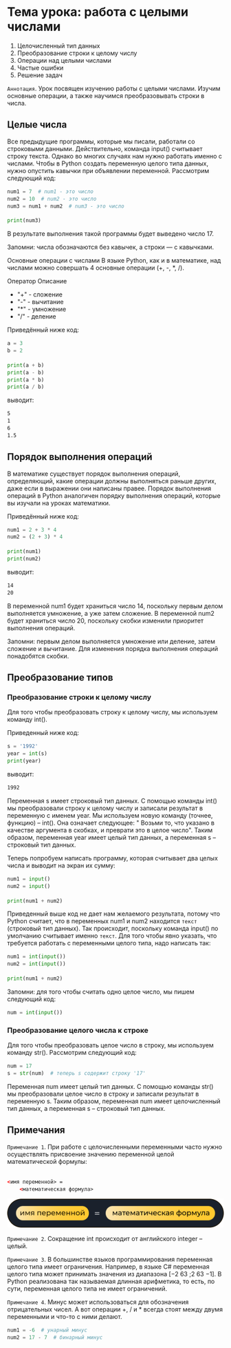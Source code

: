 # Тема урока: работа с целыми числами

1. Целочисленный тип данных
2. Преобразование строки к целому числу
3. Операции над целыми числами
4. Частые ошибки
5. Решение задач

`Аннотация`. Урок посвящен изучению работы с целыми числами. Изучим основные операции, а также научимся преобразовывать
строки в числа.

## Целые числа

Все предыдущие программы, которые мы писали, работали со строковыми данными. Действительно, команда input() считывает
строку текста. Однако во многих случаях нам нужно работать именно с числами. Чтобы в Python создать переменную целого
типа данных, нужно опустить кавычки при объявлении переменной. Рассмотрим следующий код:

```python
num1 = 7  # num1 - это число
num2 = 10  # num2 - это число
num3 = num1 + num2  # num3 - это число

print(num3)
```

В результате выполнения такой программы будет выведено число 17.

Запомни: числа обозначаются без кавычек, а строки — с кавычками.

Основные операции с числами
В языке Python, как и в математике, над числами можно совершать 4 основные операции (+, -, *, /).

Оператор Описание

- "+"    - сложение
- "-"    - вычитание
- "*"    - умножение
- "/"    - деление

Приведённый ниже код:

```python
a = 3
b = 2

print(a + b)
print(a - b)
print(a * b)
print(a / b)
```

выводит:

```html
5
1
6
1.5
```

## Порядок выполнения операций

В математике существует порядок выполнения операций, определяющий, какие операции должны выполняться раньше других, даже
если в выражении они написаны правее. Порядок выполнения операций в Python аналогичен порядку выполнения операций,
которые вы изучали на уроках математики.

Приведённый ниже код:

```python
num1 = 2 + 3 * 4
num2 = (2 + 3) * 4

print(num1)
print(num2)
```

выводит:

```html
14
20
```

В переменной num1 будет храниться число 14, поскольку первым делом выполняется умножение, а уже затем сложение. В
переменной num2 будет храниться число 20, поскольку скобки изменили приоритет выполнения операций.

Запомни: первым делом выполняется умножение или деление, затем сложение и вычитание. Для изменения порядка выполнения
операций понадобятся скобки.

## Преобразование типов

### Преобразование строки к целому числу

Для того чтобы преобразовать строку к целому числу, мы используем команду int().

Приведенный ниже код:

```python
s = '1992'
year = int(s)
print(year)
```

выводит:

```html
1992
```

Переменная s имеет строковый тип данных. С помощью команды int() мы преобразовали строку к целому числу и записали
результат в переменную с именем year. Мы используем новую команду (точнее, функцию) – int(). Она означает следующее: "
Возьми то, что указано в качестве аргумента в скобках, и преврати это в целое число". Таким образом, переменная year
имеет целый тип данных, а переменная s – строковый тип данных.

Теперь попробуем написать программу, которая считывает два целых числа и выводит на экран их сумму:

```python
num1 = input()
num2 = input()

print(num1 + num2)
```

Приведенный выше код не дает нам желаемого результата, потому что Python считает, что в переменных num1 и num2 находится
`текст` (строковый тип данных). Так происходит, поскольку команда input() по умолчанию считывает именно `текст`. Для
того чтобы явно указать, что требуется работать с переменными целого типа, надо написать так:

```python
num1 = int(input())
num2 = int(input())

print(num1 + num2)
```

Запомни: для того чтобы считать одно целое число, мы пишем следующий код:

```python
num = int(input())
```

### Преобразование целого числа к строке

Для того чтобы преобразовать целое число в строку, мы используем команду str(). Рассмотрим следующий код:

```python
num = 17
s = str(num)  # теперь s содержит строку '17'
```

Переменная num имеет целый тип данных. С помощью команды str() мы преобразовали целое число в строку и записали
результат в переменную s. Таким образом, переменная num имеет целочисленный тип данных, а переменная s – строковый тип
данных.

## Примечания

`Примечание 1`. При работе с целочисленными переменными часто нужно осуществлять присвоение значению переменной целой
математической формулы:

```html

<имя переменной> =
    <математическая формула>
```

!["Dbeaver"](/stepic/beginers/1%20input_output/2_4/image1.png)

`Примечание 2`. Сокращение int происходит от английского integer – целый.

`Примечание 3`. В большинстве языков программирования переменная целого типа имеет ограничения. Например, в языке C#
переменная целого типа может принимать значения из диапазона [−2 63 ;2 63 −1]. В Python реализована так называемая
длинная арифметика, то есть, по сути, переменная целого типа не имеет ограничений.

`Примечание 4`. Минус может использоваться для обозначения отрицательных чисел. А вот операции +, / и * всегда стоят между
двумя переменными и что-то с ними делают.
```python
num1 = -6  # унарный минус
num2 = 17 - 7  # бинарный минус
```
